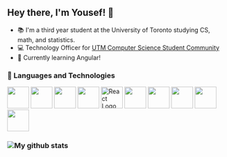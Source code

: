 ## Hey there, I'm Yousef! 👋

* 📚 I'm a third year student at the University of Toronto studying CS, math, and statistics.
* 💻 Technology Officer for [UTM Computer Science Student Community](https://cssc.utm.utoronto.ca/)
* 🌱 Currently learning Angular!

### 🧰 Languages and Technologies

<img src="https://cdn.worldvectorlogo.com/logos/python-5.svg" width="50" height="50"> <img src="https://cdn.worldvectorlogo.com/logos/java-4.svg" width="50" height="50"> <img src="https://cdn.worldvectorlogo.com/logos/logo-javascript.svg" width="50" height="50"> <img src="https://cdn.worldvectorlogo.com/logos/numpy-1.svg" width="50" height="50"> <img src="https://cdn.worldvectorlogo.com/logos/react-2.svg" alt="React Logo" width="50" height="50"> <img src="https://cdn.worldvectorlogo.com/logos/next-js.svg" width="50" height="50"> <img src="https://cdn.worldvectorlogo.com/logos/git.svg" width="50" height="50"> <img src="https://cdn.worldvectorlogo.com/logos/html-1.svg" width="50" height="50"> <img src="https://cdn.worldvectorlogo.com/logos/css-3.svg" width="50" height="50"> <img src="https://cdn.worldvectorlogo.com/logos/mongodb-icon-1.svg" width="50" height="50"> 

### ![My github stats](https://github-readme-stats.vercel.app/api?username=CometWhoosh)



<!--
**CometWhoosh/CometWhoosh** is a ✨ _special_ ✨ repository because its `README.md` (this file) appears on your GitHub profile.

Here are some ideas to get you started:

- 🔭 I’m currently working on ...
- 🌱 I’m currently learning ...
- 👯 I’m looking to collaborate on ...
- 🤔 I’m looking for help with ...
- 💬 Ask me about ...
- 📫 How to reach me: ...
- 😄 Pronouns: ...
- ⚡ Fun fact: ...

- Education
- Projects
- WVAnon team?

- Languages and technologies
- Some stats if they're good lol

-->


